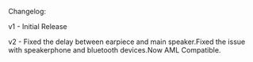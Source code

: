 Changelog:

v1 - Initial Release

v2 - Fixed the delay between earpiece and main speaker.Fixed the issue with speakerphone and bluetooth devices.Now AML Compatible.
